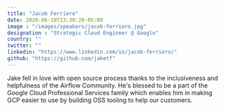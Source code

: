 ```yaml
---
title: "Jacob Ferriero"
date: 2020-06-10T23:30:20-05:00
image : "/images/speakers/jacob-ferriero.jpg"
designation : "Strategic Cloud Engineer @ Google"
country: ""
twitter: ""
linkedin: "https://www.linkedin.com/in/jacob-ferriero/"
github: "https://github.com/jaketf"
---
```


Jake fell in love with open source process thanks to the inclusiveness and helpfulness of the Airflow Community. He's blessed to be a part of the Google Cloud Professional Services family which enables him in making GCP easier to use by building OSS tooling to help our customers.